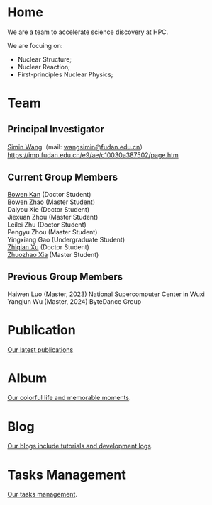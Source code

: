 # Home
We are a team to accelerate science discovery at HPC.  

We are focuing on:

- Nuclear Structure;
- Nuclear Reaction;
- First-principles Nuclear Physics;


# Team

## Principal Investigator

[Simin Wang](https://imp.fudan.edu.cn/e9/ae/c10030a387502/page.htm)（mail: wangsimin@fudan.edu.cn）  
https://imp.fudan.edu.cn/e9/ae/c10030a387502/page.htm  

## Current Group Members 
[Bowen Kan](./member/bowenkan.html) (Doctor Student)  
[Bowen Zhao](/FUDAN_GIANT/member/bowenzhao.md) (Master Student)  
Daiyou Xie (Doctor Student)  
Jiexuan Zhou (Master Student)  
Leilei Zhu (Doctor Student)  
Pengyu Zhou (Master Student)  
Yingxiang Gao (Undergraduate Student)  
[Zhiqian Xu](/FUDAN_GIANT/member/zhiqianxu.md) (Doctor Student)  
[Zhuozhao Xia](https://xiazhuozhao.com) (Master Student)  

## Previous Group Members
Haiwen Luo (Master, 2023) National Supercomputer Center in Wuxi  
Yangjun Wu (Master, 2024) ByteDance Group

# Publication
[Our latest publications](/FUDAN_GIANT/publication/pub_other.html)

<!-- [Old version](https://quantumict.github.io/QuantumICT/publication/publications). -->

# Album
[Our colorful life and memorable moments](/FUDAN_GIANT/album/index).

# Blog
[Our blogs include tutorials and development logs](/FUDAN_GIANT/blog/).

# Tasks Management
[Our tasks management](/FUDAN_GIANT/tasks-manager/).

<!-- # Group Meeting -->
<!-- [Our group meeting records](https://quantumict.github.io/QuantumICT/group_meeting).-->
